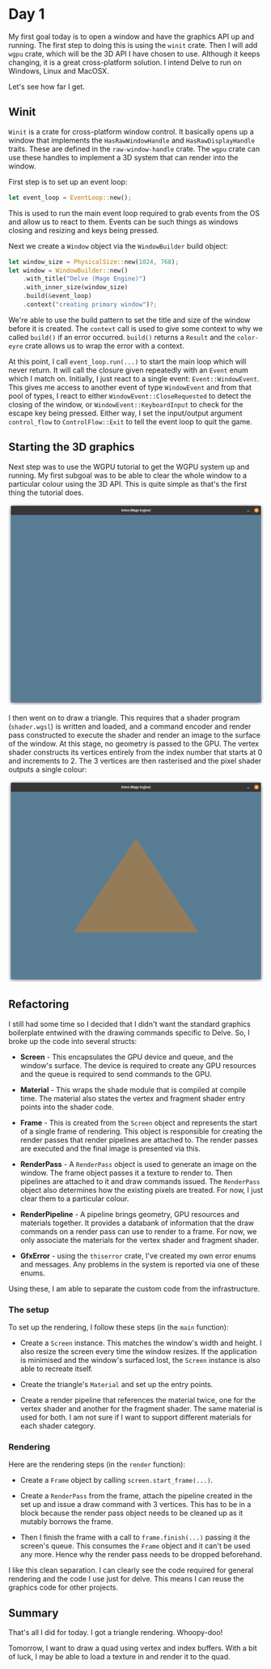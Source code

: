 # Day 1

My first goal today is to open a window and have the graphics API up and
running.  The first step to doing this is using the `winit` crate.  Then I will
add `wgpu` crate, which will be the 3D API I have chosen to use.  Although it
keeps changing, it is a great cross-platform solution.  I intend Delve to run on
Windows, Linux and MacOSX.

Let's see how far I get.

## Winit

`Winit` is a crate for cross-platform window control.  It basically opens up a
window that implements the `HasRawWindowHandle` and `HasRawDisplayHandle`
traits.  These are defined in the `raw-window-handle` crate.  The `wgpu` crate
can use these handles to implement a 3D system that can render into the window.

First step is to set up an event loop:

```rust
let event_loop = EventLoop::new();
```

This is used to run the main event loop required to grab events from the OS and
allow us to react to them.  Events can be such things as windows closing and
resizing and keys being pressed.

Next we create a `Window` object via the `WindowBuilder` build object:

```rust
let window_size = PhysicalSize::new(1024, 768);
let window = WindowBuilder::new()
    .with_title("Delve (Mage Engine)")
    .with_inner_size(window_size)
    .build(&event_loop)
    .context("creating primary window")?;
```

We're able to use the build pattern to set the title and size of the window
before it is created.  The `context` call is used to give some context to why we
called `build()` if an error occurred.  `build()` returns a `Result` and the
`color-eyre` crate allows us to wrap the error with a context.

At this point, I call `event_loop.run(...)` to start the main loop which will
never return.  It will call the closure given repeatedly with an `Event` enum
which I match on.  Initially, I just react to a single event:
`Event::WindowEvent`.  This gives me access to another event of type
`WindowEvent` and from that pool of types, I react to either
`WindowEvent::CloseRequested` to detect the closing of the window, or
`WindowEvent::KeyboardInput` to check for the escape key being pressed.  Either
way, I set the input/output argument `control_flow` to `ControlFlow::Exit` to
tell the event loop to quit the game.

## Starting the 3D graphics

Next step was to use the WGPU tutorial to get the WGPU system up and running. My
first subgoal was to be able to clear the whole window to a particular colour
using the 3D API.  This is quite simple as that's the first thing the tutorial does.

![A blank window](image-diary/day01a-window+wgpu.png)

I then went on to draw a triangle.  This requires that a shader program
(`shader.wgsl`) is written and loaded, and a command encoder and render pass
constructed to execute the shader and render an image to the surface of the
window.  At this stage, no geometry is passed to the GPU.  The vertex shader
constructs its vertices entirely from the index number that starts at 0 and
increments to 2.  The 3 vertices are then rasterised and the pixel shader
outputs a single colour:

![A lonely triangle](image-diary/day01b-shader-pipeline.png)

## Refactoring

I still had some time so I decided that I didn't want the standard graphics
boilerplate entwined with the drawing commands specific to Delve.  So, I broke
up the code into several structs:

* __Screen__ - This encapsulates the GPU device and queue, and the window's
surface.  The device is required to create any GPU resources and the queue is
required to send commands to the GPU.

* __Material__ - This wraps the shade module that is compiled at compile time.
  The material also states the vertex and fragment shader entry points into the
  shader code.

* __Frame__ - This is created from the `Screen` object and represents the start
  of a single frame of rendering.  This object is responsible for creating the
  render passes that render pipelines are attached to.  The render passes are
  executed and the final image is presented via this.

* __RenderPass__ - A `RenderPass` object is used to generate an image on the
  window.  The frame object passes it a texture to render to.  Then pipelines
  are attached to it and draw commands issued.  The `RenderPass` object also
  determines how the existing pixels are treated.  For now, I just clear them to
  a particular colour.

* __RenderPipeline__ - A pipeline brings geometry, GPU resources and materials
together.  It provides a databank of information that the draw commands on a
render pass can use to render to a frame.  For now, we only associate the
materials for the vertex shader and fragment shader.

* __GfxError__ - using the `thiserror` crate, I've created my own error enums
  and messages.  Any problems in the system is reported via one of these enums.

Using these, I am able to separate the custom code from the infrastructure.

### The setup

To set up the rendering, I follow these steps (in the `main` function):

* Create a `Screen` instance.  This matches the window's width and height.  I
  also resize the screen every time the window resizes.  If the application is
  minimised and the window's surfaced lost, the `Screen` instance is also able
  to recreate itself.

* Create the triangle's `Material` and set up the entry points.

* Create a render pipeline that references the material twice, one for the
vertex shader and another for the fragment shader.  The same material is used
for both. I am not sure if I want to support different materials for each shader
category.

### Rendering

Here are the rendering steps (in the `render` function):

* Create a `Frame` object by calling `screen.start_frame(...)`.

* Create a `RenderPass` from the frame, attach the pipeline created in the set
  up and issue a draw command with 3 vertices.  This has to be in a block
  because the render pass object needs to be cleaned up as it mutably borrows
  the frame.

* Then I finish the frame with a call to `frame.finish(...)` passing it the
  screen's queue.  This consumes the `Frame` object and it can't be used any
  more.  Hence why the render pass needs to be dropped beforehand.

I like this clean separation.  I can clearly see the code required for general
rendering and the code I use just for delve.  This means I can reuse the
graphics code for other projects.

## Summary

That's all I did for today.  I got a triangle rendering.  Whoopy-doo!

Tomorrow, I want to draw a quad using vertex and index buffers.  With a bit of
luck, I may be able to load a texture in and render it to the quad.
